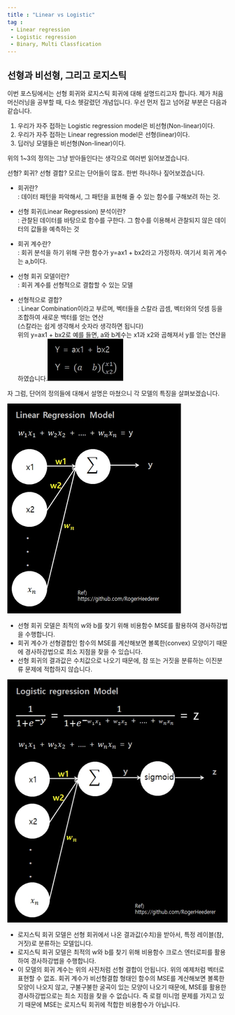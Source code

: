 ```yaml
---
title : "Linear vs Logistic"
tag : 
 - Linear regression
 - Logistic regression
 - Binary, Multi Classfication
---
```


## 선형과 비선형, 그리고 로지스틱 ##

이번 포스팅에서는 선형 회귀와 로지스틱 회귀에 대해 설명드리고자 합니다. 제가 처음 머신러닝을 공부할 때, 다소 헷갈렸던 개념입니다. 우선 먼저 집고 넘어갈 부분은 다음과 같습니다.

1. 우리가 자주 접하는 Logistic regression model은 비선형(Non-linear)이다.
2. 우리가 자주 접하는 Linear regression model은 선형(linear)이다.
3. 딥러닝 모델들은 비선형(Non-linear)이다.

위의 1~3의 정의는 그냥 받아들인다는 생각으로 여러번 읽어보겠습니다.

선형? 회귀? 선형 결합? 모르는 단어들이 많죠. 한번 하나하나 짚어보겠습니다.

- 회귀란?<br/>
  : 데이터 패턴을 파악해서, 그 패턴을 표현해 줄 수 있는 함수를 구해보려 하는 것.

- 선형 회귀(Linear Regression) 분석이란?<br/>
  : 관찰된 데이터를 바탕으로 함수를 구한다. 그 함수를 이용해서 관찰되지 않은 데이터의 값들을 예측하는 것

- 회귀 계수란?<br/>
  : 회귀 분석을 하기 위해 구한 함수가 y=ax1 + bx2라고 가정하자. 여기서 회귀 계수는 a,b이다.

- 선형 회귀 모델이란?<br/>
  : 회귀 계수를 선형적으로 결합할 수 있는 모델

- 선형적으로 결합?<br/>
  : Linear Combination이라고 부르며, 벡터들을 스칼라 곱셈, 벡터와의 덧셈 등을 조합하여 새로운 백터를 얻는 연산<br/>(스칼라는 쉽게 생각해서 숫자라 생각하면 됩니다)<br/>
  위의 y=ax1 + bx2로 예를 들면, a와 b계수는 x1과 x2와 곱해져서 y를 얻는 연산을 하였습니다.![image](/assets/img/2020-08-28_linearcombination.jpg)

자 그럼, 단어의 정의들에 대해서 설명은 마쳤으니 각 모델의 특징을 살펴보겠습니다.

![image](/assets/img/2020-08-28_LinearRegression.jpg)

 - 선형 회귀 모델은 최적의 w와 b를 찾기 위해 비용함수 MSE를 활용하여 경사하강법을 수행합니다.
 - 회귀 계수가 선형결합인 함수의 MSE를 계산해보면 볼록한(convex) 모양이기 때문에 경사하강법으로 최소 지점을 찾을 수 있습니다.
 - 선형 회귀의 결과값은 수치값으로 나오기 때문에, 참 또는 거짓을 분류하는 이진분류 문제에 적합하지 않습니다.

![image](/assets/img/2020-08-28_LogisticRegression.jpg)

 - 로지스틱 회귀 모델은 선형 회귀에서 나온 결과값(수치)을 받아서, 특정 레이블(참, 거짓)로 분류하는 모델입니다.
 - 로지스틱 회귀 모델은 최적의 w와 b를 찾기 위해 비용함수 크로스 엔터로피를 활용하여 경사하강법을 수행합니다.
 - 이 모델의 회귀 계수는 위의 사진처럼 선형 결합이 안됩니다. 위의 예제처럼 벡터로 표현할 수 없죠. 회귀 계수가 비선형결합 형태인 함수의 MSE를 계산해보면 볼록한 모양이 나오지 않고, 구불구불한 굴곡이 있는 모양이 나오기 때문에, MSE를 활용한 경사하강법으로는 최소 지점을 찾을 수 없습니다. 즉 로컬 미니멈 문제를 가지고 있기 때문에 MSE는 로지스틱 회귀에 적합한 비용함수가 아닙니다.